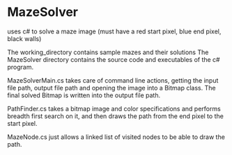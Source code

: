 # MazeSolver
uses c# to solve a maze image (must have a red start pixel, blue end pixel, black walls)


The working_directory contains sample mazes and their solutions
The MazeSolver directory contains the source code and executables of the c# program.

MazeSolverMain.cs takes care of command line actions, getting the input file path, output file path and opening
the image into a Bitmap class. The final solved Bitmap is written into the output file path.

PathFinder.cs takes a bitmap image and color specifications and performs breadth first search on it, and then draws 
the path from the end pixel to the start pixel.

MazeNode.cs just allows a linked list of visited nodes to be able to draw the path.
